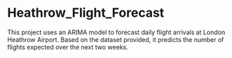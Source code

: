 # Heathrow_Flight_Forecast
This project uses an ARIMA model to forecast daily flight arrivals at London Heathrow Airport. Based on the dataset provided, it predicts the number of flights expected over the next two weeks.

